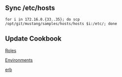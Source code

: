 ## Sync /etc/hosts

	for i in 172.16.0.{33..35}; do scp /opt/git/mustang/samples/hosts/hosts $i:/etc/; done

## Update Cookbook
[Roles](samples/cookbooks/chef-repo/roles)        

[Environments](samples/cookbooks/chef-repo/environments/gemini.json)        

[erb](samples/cookbooks/erb/gemini.erb)        
